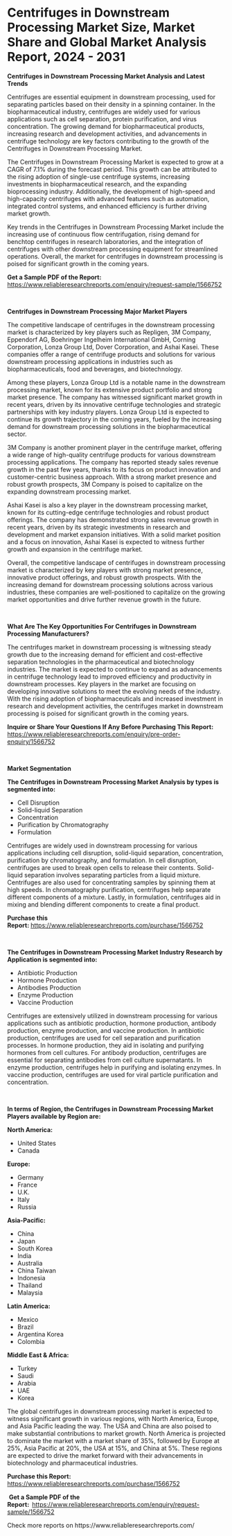 <p><h1>Centrifuges in Downstream Processing Market Size, Market Share and Global Market Analysis Report, 2024 - 2031</h1></p><p><strong>Centrifuges in Downstream Processing Market Analysis and Latest Trends</strong></p>
<p><p>Centrifuges are essential equipment in downstream processing, used for separating particles based on their density in a spinning container. In the biopharmaceutical industry, centrifuges are widely used for various applications such as cell separation, protein purification, and virus concentration. The growing demand for biopharmaceutical products, increasing research and development activities, and advancements in centrifuge technology are key factors contributing to the growth of the Centrifuges in Downstream Processing Market.</p><p>The Centrifuges in Downstream Processing Market is expected to grow at a CAGR of 7.1% during the forecast period. This growth can be attributed to the rising adoption of single-use centrifuge systems, increasing investments in biopharmaceutical research, and the expanding bioprocessing industry. Additionally, the development of high-speed and high-capacity centrifuges with advanced features such as automation, integrated control systems, and enhanced efficiency is further driving market growth.</p><p>Key trends in the Centrifuges in Downstream Processing Market include the increasing use of continuous flow centrifugation, rising demand for benchtop centrifuges in research laboratories, and the integration of centrifuges with other downstream processing equipment for streamlined operations. Overall, the market for centrifuges in downstream processing is poised for significant growth in the coming years.</p></p>
<p><strong>Get a Sample PDF of the Report:&nbsp;</strong> <a href="https://www.reliableresearchreports.com/enquiry/request-sample/1566752">https://www.reliableresearchreports.com/enquiry/request-sample/1566752</a></p>
<p>&nbsp;</p>
<p><strong>Centrifuges in Downstream Processing Major Market Players</strong></p>
<p><p>The competitive landscape of centrifuges in the downstream processing market is characterized by key players such as Repligen, 3M Company, Eppendorf AG, Boehringer Ingelheim International GmbH, Corning Corporation, Lonza Group Ltd, Dover Corporation, and Ashai Kasei. These companies offer a range of centrifuge products and solutions for various downstream processing applications in industries such as biopharmaceuticals, food and beverages, and biotechnology.</p><p>Among these players, Lonza Group Ltd is a notable name in the downstream processing market, known for its extensive product portfolio and strong market presence. The company has witnessed significant market growth in recent years, driven by its innovative centrifuge technologies and strategic partnerships with key industry players. Lonza Group Ltd is expected to continue its growth trajectory in the coming years, fueled by the increasing demand for downstream processing solutions in the biopharmaceutical sector.</p><p>3M Company is another prominent player in the centrifuge market, offering a wide range of high-quality centrifuge products for various downstream processing applications. The company has reported steady sales revenue growth in the past few years, thanks to its focus on product innovation and customer-centric business approach. With a strong market presence and robust growth prospects, 3M Company is poised to capitalize on the expanding downstream processing market.</p><p>Ashai Kasei is also a key player in the downstream processing market, known for its cutting-edge centrifuge technologies and robust product offerings. The company has demonstrated strong sales revenue growth in recent years, driven by its strategic investments in research and development and market expansion initiatives. With a solid market position and a focus on innovation, Ashai Kasei is expected to witness further growth and expansion in the centrifuge market.</p><p>Overall, the competitive landscape of centrifuges in downstream processing market is characterized by key players with strong market presence, innovative product offerings, and robust growth prospects. With the increasing demand for downstream processing solutions across various industries, these companies are well-positioned to capitalize on the growing market opportunities and drive further revenue growth in the future.</p></p>
<p>&nbsp;</p>
<p><strong>What Are The Key Opportunities For Centrifuges in Downstream Processing Manufacturers?</strong></p>
<p><p>The centrifuges market in downstream processing is witnessing steady growth due to the increasing demand for efficient and cost-effective separation technologies in the pharmaceutical and biotechnology industries. The market is expected to continue to expand as advancements in centrifuge technology lead to improved efficiency and productivity in downstream processes. Key players in the market are focusing on developing innovative solutions to meet the evolving needs of the industry. With the rising adoption of biopharmaceuticals and increased investment in research and development activities, the centrifuges market in downstream processing is poised for significant growth in the coming years.</p></p>
<p><strong>Inquire or Share Your Questions If Any Before Purchasing This Report:</strong> <a href="https://www.reliableresearchreports.com/enquiry/pre-order-enquiry/1566752">https://www.reliableresearchreports.com/enquiry/pre-order-enquiry/1566752</a></p>
<p>&nbsp;</p>
<p><strong>Market Segmentation</strong></p>
<p><strong>The Centrifuges in Downstream Processing Market Analysis by types is segmented into:</strong></p>
<p><ul><li>Cell Disruption</li><li>Solid-liquid Separation</li><li>Concentration</li><li>Purification by Chromatography</li><li>Formulation</li></ul></p>
<p><p>Centrifuges are widely used in downstream processing for various applications including cell disruption, solid-liquid separation, concentration, purification by chromatography, and formulation. In cell disruption, centrifuges are used to break open cells to release their contents. Solid-liquid separation involves separating particles from a liquid mixture. Centrifuges are also used for concentrating samples by spinning them at high speeds. In chromatography purification, centrifuges help separate different components of a mixture. Lastly, in formulation, centrifuges aid in mixing and blending different components to create a final product.</p></p>
<p><strong>Purchase this Report:&nbsp;</strong><a href="https://www.reliableresearchreports.com/purchase/1566752">https://www.reliableresearchreports.com/purchase/1566752</a></p>
<p>&nbsp;</p>
<p><strong>The Centrifuges in Downstream Processing Market Industry Research by Application is segmented into:</strong></p>
<p><ul><li>Antibiotic Production</li><li>Hormone Production</li><li>Antibodies Production</li><li>Enzyme Production</li><li>Vaccine Production</li></ul></p>
<p><p>Centrifuges are extensively utilized in downstream processing for various applications such as antibiotic production, hormone production, antibody production, enzyme production, and vaccine production. In antibiotic production, centrifuges are used for cell separation and purification processes. In hormone production, they aid in isolating and purifying hormones from cell cultures. For antibody production, centrifuges are essential for separating antibodies from cell culture supernatants. In enzyme production, centrifuges help in purifying and isolating enzymes. In vaccine production, centrifuges are used for viral particle purification and concentration.</p></p>
<p>&nbsp;</p>
<p><strong>In terms of Region, the Centrifuges in Downstream Processing Market Players available by Region are:</strong></p>
<p>
    <p> <strong> North America: </strong>
        <ul>
            <li>United States</li>
            <li>Canada</li>
        </ul>
        </p> 
    <p> <strong> Europe: </strong>
        <ul>
            <li>Germany</li>
            <li>France</li>
            <li>U.K.</li>
            <li>Italy</li>
            <li>Russia</li>
        </ul>
        </p> 
    <p> <strong> Asia-Pacific: </strong>
        <ul>
            <li>China</li>
            <li>Japan</li>
            <li>South Korea</li>
            <li>India</li>
            <li>Australia</li>
            <li>China Taiwan</li>
            <li>Indonesia</li>
            <li>Thailand</li>
            <li>Malaysia</li>
        </ul>
        </p> 
    <p> <strong> Latin America: </strong>
        <ul>
            <li>Mexico</li>
            <li>Brazil</li>
            <li>Argentina Korea</li>
            <li>Colombia</li>
        </ul>
        </p> 
    <p> <strong> Middle East & Africa: </strong>
        <ul>
            <li>Turkey</li>
            <li>Saudi</li>
            <li>Arabia</li>
            <li>UAE</li>
            <li>Korea</li>
        </ul>
    </p>
    </p>
<p><p>The global centrifuges in downstream processing market is expected to witness significant growth in various regions, with North America, Europe, and Asia Pacific leading the way. The USA and China are also poised to make substantial contributions to market growth. North America is projected to dominate the market with a market share of 35%, followed by Europe at 25%, Asia Pacific at 20%, the USA at 15%, and China at 5%. These regions are expected to drive the market forward with their advancements in biotechnology and pharmaceutical industries.</p></p>
<p><strong>Purchase this Report: </strong><a href="https://www.reliableresearchreports.com/purchase/1566752">https://www.reliableresearchreports.com/purchase/1566752</a></p>
<p>&nbsp;<strong>Get a Sample PDF of the Report:&nbsp;&nbsp;</strong><a href="https://www.reliableresearchreports.com/enquiry/request-sample/1566752">https://www.reliableresearchreports.com/enquiry/request-sample/1566752</a></p>
<p><strong></strong></p>
<p>Check more reports on https://www.reliableresearchreports.com/</p>